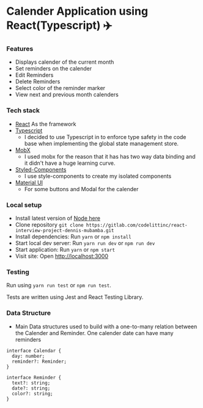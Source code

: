 # Calender Application using React(Typescript) ✈️

### Features

- Displays calender of the current month
- Set reminders on the calender
- Edit Reminders
- Delete Reminders
- Select color of the reminder marker
- View next and previous month calenders

### Tech stack

- [React](https://reactjs.org/) As the framework
- [Typescript](https://www.typescriptlang.org/)
  - I decided to use Typescript in to enforce type safety in the code base when implementing the global state management store.
- [MobX](https://mobx.js.org/README.html)
  - I used mobx for the reason that it has has two way data binding and it didn't have a huge learning curve.
- [Styled-Components](https://styled-components.com/)
  - I use style-components to create my isolated components
- [Material UI](https://material-ui.com/)
  - For some buttons and Modal for the calender

### Local setup

- Install latest version of [Node here](https://nodejs.org/en/)
- Clone repository `git clone https://gitlab.com/codelittinc/react-interview-project-dennis-mubamba.git`
- Install dependencies: Run `yarn` or `npm install`
- Start local dev server: Run `yarn run dev` or `npm run dev`
- Start application: Run `yarn` or `npm start`
- Visit site: Open [http://localhost:3000]()

### Testing

Run using `yarn run test` or `npm run test`.

Tests are written using Jest and React Testing Library.

### Data Structure

- Main Data structures used to build with a one-to-many relation between the Calender and Reminder. One calender date can have many reminders

```
interface Calendar {
  day: number;
  reminder?: Reminder;
}

interface Reminder {
  text?: string;
  date?: string;
  color?: string;
}


```
